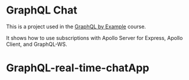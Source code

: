 # GraphQL Chat

This is a project used in the [GraphQL by Example](https://www.udemy.com/course/graphql-by-example/?referralCode=7ACEB04674F000BAC061) course.

It shows how to use subscriptions with Apollo Server for Express, Apollo Client, and GraphQL-WS.
# GraphQL-real-time-chatApp
